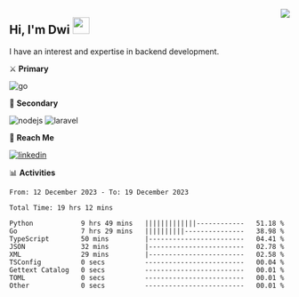 [<img src="https://komarev.com/ghpvc/?username=masred&color=green&style=flat-square&label=Profile+Views" align="right">](github.com/masred)

## Hi, I'm Dwi <img src="https://raw.githubusercontent.com/MartinHeinz/MartinHeinz/master/wave.gif" width="30px">

I have an interest and expertise in backend development.

⚔️ **Primary**

![go](https://img.shields.io/badge/---?logo=go&label=Golang&style=social)

🔪 **Secondary**

![nodejs](https://img.shields.io/badge/---?logo=node.js&label=Node.js&style=social&logoColor=green)
![laravel](https://img.shields.io/badge/---?logo=laravel&label=Laravel&style=social)

🔗 **Reach Me**

[![linkedin](https://img.shields.io/badge/---?logo=linkedin&label=LinkedIn&style=social)](https://linkedin.com/in/dwifitriyanto)

📊 **Activities**

<!--START_SECTION:waka-->

```all_time
From: 12 December 2023 - To: 19 December 2023

Total Time: 19 hrs 12 mins

Python            9 hrs 49 mins   |||||||||||||------------   51.18 %
Go                7 hrs 29 mins   ||||||||||---------------   38.98 %
TypeScript        50 mins         |------------------------   04.41 %
JSON              32 mins         |------------------------   02.78 %
XML               29 mins         |------------------------   02.58 %
TSConfig          0 secs          -------------------------   00.04 %
Gettext Catalog   0 secs          -------------------------   00.01 %
TOML              0 secs          -------------------------   00.01 %
Other             0 secs          -------------------------   00.01 %
```

<!--END_SECTION:waka-->
